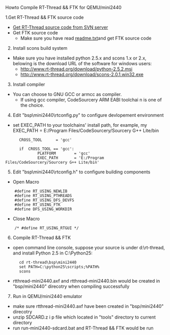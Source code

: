 Howto Compile RT-Thread && FTK for QEMU/mini2440

1.Get RT-Thread && FTK source code

  * <a href='http://rt-thread.googlecode.com'>Get RT-Thread source code from SVN server</a>
  * Get FTK source code
    * Make sure you have read <a href='http://code.google.com/p/rt-thread/source/browse/trunk/components/external/ftk/readme.txt'>readme.txt</a>and get FTK source code

2. Install scons build system

  * Make sure you have installed python 2.5.x and scons 1.x or 2.x, belowing is the download URL of the software for windows users:
    * http://www.rt-thread.org/download/python-2.5.2.msi
    * http://www.rt-thread.org/download/scons-2.0.1.win32.exe

3. Install compiler

  * You can choose to GNU GCC or armcc as compiler.
    * If using gcc compiler, CodeSourcery ARM EABI toolchai n is one of the choice.

4. Edit "bsp\mini2440\rtconfig.py" to configure devlopement environment

  * set EXEC\_PATH to your toolchains' install path, for example, my EXEC\_PATH = E:/Program Files/CodeSourcery/Sourcery G++ Lite/bin
```
      CROSS_TOOL      = 'gcc'

      if  CROSS_TOOL == 'gcc':
              PLATFORM        = 'gcc'
              EXEC_PATH       = 'E:/Program Files/CodeSourcery/Sourcery G++ Lite/bin'
```

5. Edit "bsp\mini2440\rtconfig.h" to configure building components
  * Open Macro
```
    #define RT_USING_NEWLIB
    #define RT_USING_PTHREADS
    #define RT_USING_DFS_DEVFS
    #define RT_USING_FTK
    #define DFS_USING_WORKDIR
```
  * Close Macro
```
    /* #define RT_USING_RTGUI */
```

6. Compile RT-Thread && FTK

  * open command line console, suppose your source is under d:\rt-thread, and install Python 2.5 in C:\Python25:
```
      cd rt-thread\bsp\mini2440
      set PATH=C:\python25\scripts;%PATH%
      scons
```

  * rtthread-mini2440.axf and rtthread-mini2440.bin would be created in "bsp/mini2440" direcotry when compiling successfully

7. Run in QEMU/mini2440 emulator

  * make sure rtthread-mini2440.axf have been created in "bsp/mini2440" direcotry
  * unzip SDCARD.z i p file which located in "tools" directory to current directory
  * run run-mini2440-sdcard.bat and RT-Thread && FTK would be run